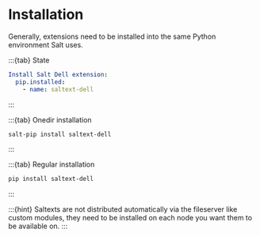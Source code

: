 # Installation

Generally, extensions need to be installed into the same Python environment Salt uses.

:::{tab} State
```yaml
Install Salt Dell extension:
  pip.installed:
    - name: saltext-dell
```
:::

:::{tab} Onedir installation
```bash
salt-pip install saltext-dell
```
:::

:::{tab} Regular installation
```bash
pip install saltext-dell
```
:::

:::{hint}
Saltexts are not distributed automatically via the fileserver like custom modules, they need to be installed
on each node you want them to be available on.
:::
